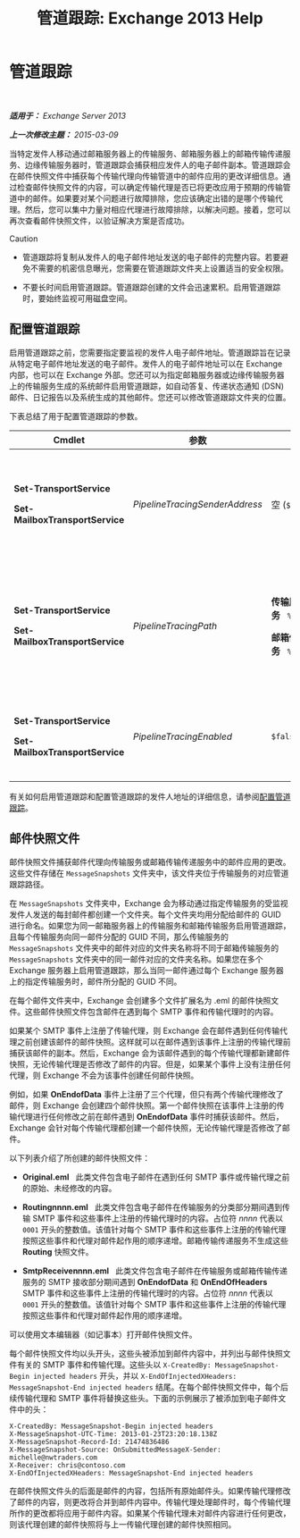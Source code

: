 ﻿---
title: '管道跟踪: Exchange 2013 Help'
TOCTitle: 管道跟踪
ms:assetid: e7780499-9a6f-48b1-aea8-df88ecd8b18a
ms:mtpsurl: https://technet.microsoft.com/zh-cn/library/Bb125018(v=EXCHG.150)
ms:contentKeyID: 52061573
ms.date: 01/11/2018
mtps_version: v=EXCHG.150
ms.translationtype: HT
---

# 管道跟踪

 

_**适用于：** Exchange Server 2013_

_**上一次修改主题：** 2015-03-09_

当特定发件人移动通过邮箱服务器上的传输服务、邮箱服务器上的邮箱传输传递服务、边缘传输服务器时，管道跟踪会捕获相应发件人的电子邮件副本。管道跟踪会在邮件快照文件中捕获每个传输代理向传输管道中的邮件应用的更改详细信息。通过检查邮件快照文件的内容，可以确定传输代理是否已将更改应用于预期的传输管道中的邮件。如果要对某个问题进行故障排除，您应该确定出错的是哪个传输代理。然后，您可以集中力量对相应代理进行故障排除，以解决问题。接着，您可以再次查看邮件快照文件，以验证解决方案是否成功。

> [!CAUTION]
> <ul>
> <li><p>管道跟踪将复制从发件人的电子邮件地址发送的电子邮件的完整内容。若要避免不需要的机密信息曝光，您需要在管道跟踪文件夹上设置适当的安全权限。</p></li>
> <li><p>不要长时间启用管道跟踪。管道跟踪创建的文件会迅速累积。启用管道跟踪时，要始终监视可用磁盘空间。</p></li>
> </ul>


## 配置管道跟踪

启用管道跟踪之前，您需要指定要监视的发件人电子邮件地址。管道跟踪旨在记录从特定电子邮件地址发送的电子邮件。发件人的电子邮件地址可以在 Exchange 内部，也可以在 Exchange 外部。您还可以为指定邮箱服务器或边缘传输服务器上的传输服务生成的系统邮件启用管道跟踪，如自动答复、传递状态通知 (DSN) 邮件、日记报告以及系统生成的其他邮件。您还可以修改管道跟踪文件夹的位置。

下表总结了用于配置管道跟踪的参数。


<table>
<colgroup>
<col style="width: 25%" />
<col style="width: 25%" />
<col style="width: 25%" />
<col style="width: 25%" />
</colgroup>
<thead>
<tr class="header">
<th>Cmdlet</th>
<th>参数</th>
<th>默认值</th>
<th>说明</th>
</tr>
</thead>
<tbody>
<tr class="odd">
<td><p><strong>Set-TransportService</strong></p>
<p><strong>Set-MailboxTransportService</strong></p></td>
<td><p><em>PipelineTracingSenderAddress</em></p></td>
<td><p>空 (<code>$null</code>)</p></td>
<td><p>指定要监视的发件人电子邮件地址。</p>
<p>指定值 &quot;&lt;&gt;&quot; 可以监视由服务器上的指定传输服务发送的系统生成邮件。</p></td>
</tr>
<tr class="even">
<td><p><strong>Set-TransportService</strong></p>
<p><strong>Set-MailboxTransportService</strong></p></td>
<td><p><em>PipelineTracingPath</em></p></td>
<td><p><strong>传输服务</strong>   <code>%ExchangeInstallPath%TransportRoles\Logs\Hub\PipelineTracing</code></p>
<p><strong>邮箱传输服务</strong>   <code>%ExchangeInstallPath%TransportRoles\Logs\Mailbox\PipelineTracing</code></p></td>
<td><p>必须为本地服务器上的路径。不支持 UNC 路径。</p>
<p>指定路径包含用于存储管道跟踪文件的 <code>MessageSnapshots</code> 文件夹。</p></td>
</tr>
<tr class="odd">
<td><p><strong>Set-TransportService</strong></p>
<p><strong>Set-MailboxTransportService</strong></p></td>
<td><p><em>PipelineTracingEnabled</em></p></td>
<td><p><code>$false</code></p></td>
<td><p>在您配置要监视的发件人地址后，只能为服务器上的指定传输服务启用管道跟踪。</p></td>
</tr>
</tbody>
</table>


有关如何启用管道跟踪和配置管道跟踪的发件人地址的详细信息，请参阅[配置管道跟踪](configure-pipeline-tracing-exchange-2013-help.md)。

## 邮件快照文件

邮件快照文件捕获邮件代理向传输服务或邮箱传输传递服务中的邮件应用的更改。这些文件存储在 `MessageSnapshots` 文件夹中，该文件夹位于传输服务的对应管道跟踪路径。

在 `MessageSnapshots` 文件夹中，Exchange 会为移动通过指定传输服务的受监视发件人发送的每封邮件都创建一个文件夹。每个文件夹均用分配给邮件的 GUID 进行命名。如果您为同一邮箱服务器上的传输服务和邮箱传输服务启用管道跟踪，且每个传输服务向同一邮件分配的 GUID 不同，那么传输服务的 `MessageSnapshots` 文件夹中的邮件对应的文件夹名称将不同于邮箱传输服务的 `MessageSnapshots` 文件夹中的同一邮件对应的文件夹名称。如果您在多个 Exchange 服务器上启用管道跟踪，那么当同一邮件通过每个 Exchange 服务器上的指定传输服务时，邮件所分配的 GUID 不同。

在每个邮件文件夹中，Exchange 会创建多个文件扩展名为 .eml 的邮件快照文件。这些邮件快照文件包含邮件在遇到每个 SMTP 事件和传输代理时的内容。

如果某个 SMTP 事件上注册了传输代理，则 Exchange 会在邮件遇到任何传输代理之前创建该邮件的邮件快照。这样就可以在邮件遇到该事件上注册的传输代理前捕获该邮件的副本。然后，Exchange 会为该邮件遇到的每个传输代理都新建邮件快照，无论传输代理是否修改了邮件的内容。但是，如果某个事件上没有注册任何代理，则 Exchange 不会为该事件创建任何邮件快照。

例如，如果 **OnEndofData** 事件上注册了三个代理，但只有两个传输代理修改了邮件，则 Exchange 会创建四个邮件快照。第一个邮件快照在该事件上注册的传输代理进行任何修改之前在邮件遇到 **OnEndofData** 事件时捕获该邮件。然后，Exchange 会针对每个传输代理都创建一个邮件快照，无论传输代理是否修改了邮件。

以下列表介绍了所创建的邮件快照文件：

  - **Original.eml**   此类文件包含电子邮件在遇到任何 SMTP 事件或传输代理之前的原始、未经修改的内容。

  - **Routingnnnn.eml**   此类文件包含电子邮件在传输服务的分类部分期间遇到传输 SMTP 事件和这些事件上注册的传输代理时的内容。占位符 *nnnn* 代表以 `0001` 开头的整数值。该值针对每个 SMTP 事件和这些事件上注册的传输代理按照这些事件和代理对邮件起作用的顺序递增。邮箱传输传递服务不生成这些 **Routing** 快照文件。

  - **SmtpReceivennnn.eml**   此类文件包含电子邮件在传输服务或邮箱传输传递服务的 SMTP 接收部分期间遇到 **OnEndofData** 和 **OnEndOfHeaders** SMTP 事件和这些事件上注册的传输代理时的内容。占位符 *nnnn* 代表以 `0001` 开头的整数值。该值针对每个 SMTP 事件和这些事件上注册的传输代理按照这些事件和代理对邮件起作用的顺序递增。

可以使用文本编辑器（如记事本）打开邮件快照文件。

每个邮件快照文件均以头开头，这些头被添加到邮件内容中，并列出与邮件快照文件有关的 SMTP 事件和传输代理。这些头以 `X-CreatedBy: MessageSnapshot-Begin injected headers` 开头，并以 `X-EndOfInjectedXHeaders: MessageSnapshot-End injected headers` 结尾。在每个邮件快照文件中，每个后续传输代理和 SMTP 事件将替换这些头。下面的示例展示了被添加到电子邮件文件中的头：

    X-CreatedBy: MessageSnapshot-Begin injected headers
    X-MessageSnapshot-UTC-Time: 2013-01-23T23:20:18.138Z
    X-MessageSnapshot-Record-Id: 21474836486
    X-MessageSnapshot-Source: OnSubmittedMessageX-Sender: michelle@nwtraders.com
    X-Receiver: chris@contoso.com
    X-EndOfInjectedXHeaders: MessageSnapshot-End injected headers

在邮件快照文件头的后面是邮件的内容，包括所有原始邮件头。如果传输代理修改了邮件的内容，则更改将合并到邮件内容中。传输代理处理邮件时，每个传输代理所作的更改都将应用于邮件内容。如果某个传输代理未对邮件内容进行任何更改，则该代理创建的邮件快照将与上一传输代理创建的邮件快照相同。

